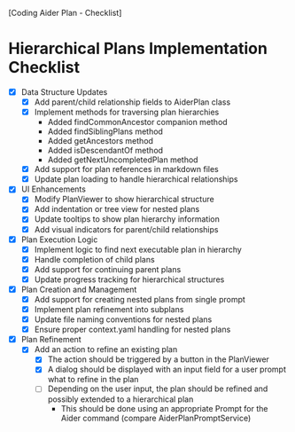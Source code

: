 [Coding Aider Plan - Checklist]

# Hierarchical Plans Implementation Checklist

- [x] Data Structure Updates
    - [x] Add parent/child relationship fields to AiderPlan class
    - [x] Implement methods for traversing plan hierarchies
        - Added findCommonAncestor companion method
        - Added findSiblingPlans method
        - Added getAncestors method
        - Added isDescendantOf method
        - Added getNextUncompletedPlan method
    - [x] Add support for plan references in markdown files
    - [x] Update plan loading to handle hierarchical relationships

- [x] UI Enhancements
    - [x] Modify PlanViewer to show hierarchical structure
    - [x] Add indentation or tree view for nested plans
    - [x] Update tooltips to show plan hierarchy information
    - [x] Add visual indicators for parent/child relationships

- [x] Plan Execution Logic
    - [x] Implement logic to find next executable plan in hierarchy
    - [x] Handle completion of child plans
    - [x] Add support for continuing parent plans
    - [x] Update progress tracking for hierarchical structures

- [x] Plan Creation and Management
    - [x] Add support for creating nested plans from single prompt
    - [x] Implement plan refinement into subplans
    - [x] Update file naming conventions for nested plans
    - [x] Ensure proper context.yaml handling for nested plans

- [x] Plan Refinement
    - [x] Add an action to refine an existing plan
        - [x] The action should be triggered by a button in the PlanViewer
        - [x] A dialog should be displayed with an input field for a user prompt what to refine in the plan
        - [ ] Depending on the user input, the plan should be refined and possibly extended to a hierarchical plan
            - This should be done using an appropriate Prompt for the Aider command (compare AiderPlanPromptService)
